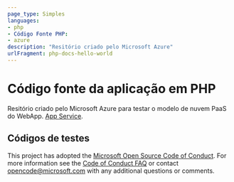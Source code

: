 ```yaml
---
page_type: Simples
languages:
- php
- Código Fonte PHP:
- azure
description: "Resitório criado pelo Microsoft Azure"
urlFragment: php-docs-hello-world
---
```


# Código fonte da aplicação em PHP

Resitório criado pelo Microsoft Azure para testar o modelo de nuvem PaaS do WebApp. [App Service](https://docs.microsoft.com/azure/app-service).

## Códigos de testes

This project has adopted the [Microsoft Open Source Code of Conduct](https://opensource.microsoft.com/codeofconduct/). For more information see the [Code of Conduct FAQ](https://opensource.microsoft.com/codeofconduct/faq/) or contact [opencode@microsoft.com](mailto:opencode@microsoft.com) with any additional questions or comments.
